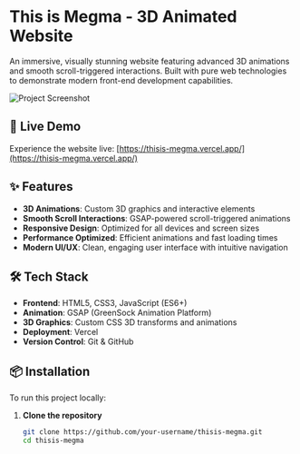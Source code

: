 # This is Megma - 3D Animated Website

An immersive, visually stunning website featuring advanced 3D animations and smooth scroll-triggered interactions. Built with pure web technologies to demonstrate modern front-end development capabilities.

![Project Screenshot]([./screenshot.png](https://github.com/hey-Zayn/ThisisMegma/blob/main/Megma.png)) <!-- Add a screenshot later -->

## 🚀 Live Demo

Experience the website live: [https://thisis-megma.vercel.app/](https://thisis-megma.vercel.app/)

## ✨ Features

- **3D Animations**: Custom 3D graphics and interactive elements
- **Smooth Scroll Interactions**: GSAP-powered scroll-triggered animations
- **Responsive Design**: Optimized for all devices and screen sizes
- **Performance Optimized**: Efficient animations and fast loading times
- **Modern UI/UX**: Clean, engaging user interface with intuitive navigation

## 🛠️ Tech Stack

- **Frontend**: HTML5, CSS3, JavaScript (ES6+)
- **Animation**: GSAP (GreenSock Animation Platform)
- **3D Graphics**: Custom CSS 3D transforms and animations
- **Deployment**: Vercel
- **Version Control**: Git & GitHub

## 📦 Installation

To run this project locally:

1. **Clone the repository**
   ```bash
   git clone https://github.com/your-username/thisis-megma.git
   cd thisis-megma
